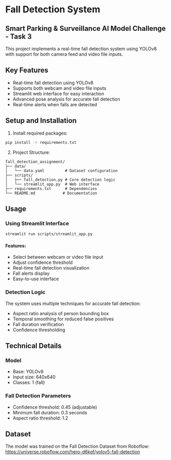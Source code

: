 # Fall Detection System
## Smart Parking & Surveillance AI Model Challenge - Task 3

This project implements a real-time fall detection system using YOLOv8 with support for both camera feed and video file inputs.

## Key Features
- Real-time fall detection using YOLOv8
- Supports both webcam and video file inputs
- Streamlit web interface for easy interaction
- Advanced pose analysis for accurate fall detection
- Real-time alerts when falls are detected

## Setup and Installation

1. Install required packages:
```bash
pip install -r requirements.txt
```

2. Project Structure:
```
fall_detection_assignment/
├── data/
│   └── data.yaml         # Dataset configuration
├── scripts/
│   ├── fall_detection.py # Core detection logic
│   └── streamlit_app.py  # Web interface
├── requirements.txt      # Dependencies
└── README.md            # Documentation
```

## Usage

### Using Streamlit Interface
```bash
streamlit run scripts/streamlit_app.py
```

#### Features:
- Select between webcam or video file input
- Adjust confidence threshold
- Real-time fall detection visualization
- Fall alerts display
- Easy-to-use interface

### Detection Logic
The system uses multiple techniques for accurate fall detection:
- Aspect ratio analysis of person bounding box
- Temporal smoothing for reduced false positives
- Fall duration verification
- Confidence thresholding

## Technical Details

### Model
- Base: YOLOv8
- Input size: 640x640
- Classes: 1 (fall)

### Fall Detection Parameters
- Confidence threshold: 0.45 (adjustable)
- Minimum fall duration: 0.3 seconds
- Aspect ratio threshold: 1.2

## Dataset
The model was trained on the Fall Detection Dataset from Roboflow:
https://universe.roboflow.com/hero-d6kgf/yolov5-fall-detection